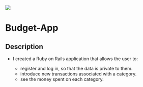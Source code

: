 ![](https://img.shields.io/badge/Microverse-blueviolet)

# Budget-App



## Description
- I created a Ruby on Rails application that allows the user to:

  - register and log in, so that the data is private to them.
  - introduce new transactions associated with a category.
  - see the money spent on each category.

